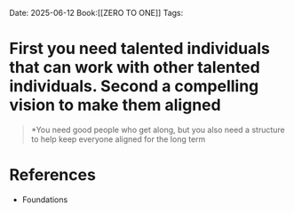 Date: 2025-06-12
Book:[[ZERO TO ONE]]
Tags:  

# First you need talented individuals that can work with other talented individuals. Second a compelling vision to make them aligned

>*You need good people who get along, but you also need a structure to help keep everyone aligned for the long term 
# References 
- Foundations 